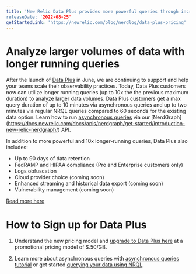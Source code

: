 ```yaml
---
title: 'New Relic Data Plus provides more powerful queries through increased query durations and limits.’
releaseDate: '2022-08-25'
getStartedLink: 'https://newrelic.com/blog/nerdlog/data-plus-pricing'
---
```

# Analyze larger volumes of data with longer running queries

After the launch of [Data Plus](https://docs.newrelic.com/whats-new/2022/06/whats-new-6-1-data-plus-available) in June, we are continuing to support and help your teams scale their observability practices. Today, Data Plus customers now can utilize longer running queries (up to 10x the the previous maximum duration) to analyze larger data volumes.  Data Plus customers get a max query duration of up to 10 minutes via asynchronous queries and up to two minutes via regular NRQL queries compared to 60 seconds for the existing data option. Learn how to run [asynchronous queries](https://docs.newrelic.com/docs/apis/nerdgraph/examples/async-queries-nrql-tutorial/) via our [NerdGraph] (https://docs.newrelic.com/docs/apis/nerdgraph/get-started/introduction-new-relic-nerdgraph/) API.

In addition to more powerful and 10x longer-running queries, Data Plus also includes:

* Up to 90 days of data retention 
* FedRAMP and HIPAA compliance (Pro and Enterprise customers only) 
* Logs obfuscation
* Cloud provider choice (coming soon)
* Enhanced streaming and historical data export (coming soon) 
* Vulnerability management (coming soon)

[Read more here](https://newrelic.com/blog/nerdlog/data-plus-pricing)

# How to Sign up for Data Plus
1. Understand the new pricing model and [upgrade to Data Plus here](https://docs.newrelic.com/docs/accounts/accounts-billing/new-relic-one-pricing-billing/data-ingest-billing) at a promotional pricing model of $.50/GB.

2. Learn more about asynchronous queries with [asynchronous queries tutorial](https://docs.newrelic.com/docs/apis/nerdgraph/examples/async-queries-nrql-tutorial/) or get started [querying your data using NRQL](https://docs.newrelic.com/docs/apis/nerdgraph/examples/nerdgraph-nrql-tutorial/).

